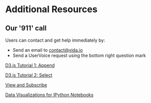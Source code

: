 # Additional Resources

## Our '911' call

Users can contact and get help immediately by:

* Send an email to contact@vida.io
* Send a UserVoice request using the bottom right question mark

<a href="https://www.youtube.com/watch?v=xMSykYiq3SY" target="_blank"> D3.js Tutorial 1: Append </a>

<a href="https://www.youtube.com/watch?v=S37FZDH7VMo" target="_blank"> D3.js Tutorial 2: Select </a>

<a href="https://www.youtube.com/channel/UCtswXB4Tz_S4vb57fBAQhmg" target="_blank"> View and Subscribe </a>

<a href="http://nbviewer.ipython.org/github/vidalab/vida-notebook/blob/master/visualizations.ipynb" target="_blank"> Data Visualizations for IPython Notebooks</a>
